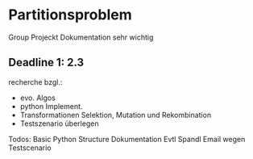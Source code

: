 # Partitionsproblem
Group Projeckt
Dokumentation sehr wichtig

## Deadline 1: 2.3
recherche bzgl.:
- evo. Algos
- python Implement.
- Transformationen Selektion, Mutation und Rekombination
- Testszenario überlegen

Todos:
Basic Python Structure
Dokumentation 
Evtl Spandl Email wegen Testscenario
